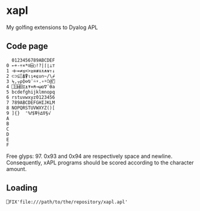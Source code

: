 # xapl
My golfing extensions to Dyalog APL

## Code page

```
  0123456789ABCDEF
0 ←+-÷×*⍟⌹○!?|⌈⌊⊥⊤
1 ⊣⊢=≠≤<>≥≡≢∨∧⍲⍱↑↓
2 ⊂⊃⊆⌷⍋⍒⍳⍸∊⍷∪∩~/\⌿
3 ⍀,⍪⍴⌽⊖⍉¨⍨⍣.∘⍤⍥@⍞
4 ⎕⍠⌸⌺⌶⍎⍕⋄⍝→⍵⍺∇¯⍬a
5 bcdefghijklmnopq
6 rstuvwxyz0123456
7 789ABCDEFGHIJKLM
8 NOPQRSTUVWXYZ()[
9 ]{}  '%𝑓$⍫⍭∆∇§√
A
B
C
D
E
F
```

Free glyps: 97. 0x93 and 0x94 are respectively space and newline. Consequently, xAPL programs should be scored according to the character amount.

## Loading

```
⎕FIX'file:///path/to/the/repository/xapl.apl'
```
